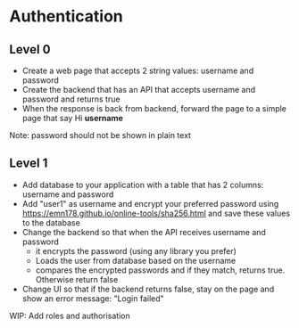 # Authentication

## Level 0
* Create a web page that accepts 2 string values: username and password
* Create the backend that has an API that accepts username and password and returns true
* When the response is back from backend, forward the page to a simple page that say Hi **username**

Note: password should not be shown in plain text


## Level 1
* Add database to your application with a table that has 2 columns: username and password
* Add "user1" as username and encrypt your preferred password using https://emn178.github.io/online-tools/sha256.html and save these values to the database
* Change the backend so that when the API receives username and password
  * it encrypts the password (using any library you prefer)
  * Loads the user from database based on the username
  * compares the encrypted passwords and if they match, returns true. Otherwise return false
* Change UI so that if the backend returns false, stay on the page and show an error message: "Login failed"

WIP: Add roles and authorisation
